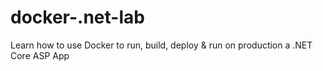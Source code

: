 # docker-.net-lab
Learn how to use Docker to run, build, deploy &amp; run on production a .NET Core ASP App
